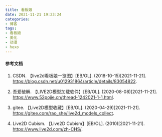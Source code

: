 ```yaml
---
title: 看板娘
date: 2021-11-21 19:23:24
categories:
- 博客
tags:
- 看板娘
- 美化
- 动漫
- hexo
---
```


#### 参考文档

1. CSDN. 【live2d看板娘一览图】[EB/OL]. (2018-10-15)[2021-11-21]. <https://blog.csdn.net/u012931864/article/details/83054822>.

2. 吾爱破解. 【LIVE2D模型加载软件】[EB/OL]. (2020-08-08)[2021-11-21]. <https://www.52pojie.cn/thread-1242021-1-1.html>.

3. gitee. 【Live2D模型收藏】[EB/OL]. (2020-04-29)[2021-11-21]. <https://gitee.com/rao_she/live2d_models_collect>.

4. Live2D Cubism. 【Live2D Cubism】[EB/OL]. (2010)[2021-11-21]. <https://www.live2d.com/zh-CHS/>.
